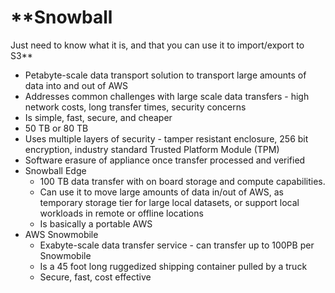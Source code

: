 # **Snowball 
Just need to know what it is, and that you can use it to import/export to S3**
  - Petabyte-scale data transport solution to transport large amounts of data into and out of AWS
  - Addresses common challenges with large scale data transfers - high network costs, long transfer times, security concerns
  - Is simple, fast, secure, and cheaper
  - 50 TB or 80 TB
  - Uses multiple layers of security - tamper resistant enclosure, 256 bit encryption, industry standard Trusted Platform Module (TPM)
  - Software erasure of appliance once transfer processed and verified
  - Snowball Edge
	  - 100 TB data transfer with on board storage and compute capabilities.
	  - Can use it to move large amounts of data in/out of AWS, as temporary storage tier for large local datasets, or support local workloads in remote or offline locations
	  - Is basically a portable AWS
  - AWS Snowmobile
	  - Exabyte-scale data transfer service - can transfer up to 100PB per Snowmobile
	  - Is a 45 foot long ruggedized shipping container pulled by a truck
	  - Secure, fast, cost effective
